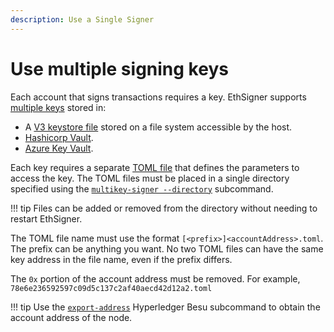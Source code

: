 ```yaml
---
description: Use a Single Signer
---
```


# Use multiple signing keys

Each account that signs transactions requires a key. EthSigner supports
[multiple keys](../Tutorials/Multifile.md) stored in:

* A [V3 keystore file](../Tutorials/Multifile.md##create-password-and-key-files)
  stored on a file system accessible by the host.
* [Hashicorp Vault](../HowTo/Store-Keys/Use-Hashicorp.md).
* [Azure Key Vault](../HowTo/Store-Keys/Use-Azure.md).

Each key requires a separate [TOML file](../Reference/Multikey-Parameters.md) that defines
the parameters to access the key. The TOML files must be placed in a single
directory specified using the [`multikey-signer --directory`](../Reference/CLI/CLI-Syntax.md#multikey-options) subcommand.

!!! tip
    Files can be added or removed from the directory without needing to
    restart EthSigner.

The TOML file name must use the format `[<prefix>]<accountAddress>.toml`. The
prefix can be anything you want. No two TOML files can have the same key address
in the file name, even if the prefix differs.

The `0x` portion of the account address must be removed.
For example, `78e6e236592597c09d5c137c2af40aecd42d12a2.toml`

!!! tip
    Use the [`export-address`](https://besu.hyperledger.org/en/latest/Reference/CLI/CLI-Subcommands/#export-address)
    Hyperledger Besu subcommand to obtain the account address of the node.
